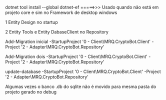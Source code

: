 dotnet tool install --global dotnet-ef =====>>> Usado quando não está em projeto core e sim no Framework de desktop windows

1 Entity Design no startup

2 Entity Tools e Entity DabaseClient no Repository

Add-Migration inicial -StartupProject '0 - Client\MRQ.CryptoBot.Client' -Project '2 - Adapter\MRQ.CryptoBot.Repository'

Add-Migration dois -StartupProject '0 - Client\MRQ.CryptoBot.Client' -Project '2 - Adapter\MRQ.CryptoBot.Repository'

update-database -StartupProject '0 - Client\MRQ.CryptoBot.Client' -Project '2 - Adapter\MRQ.CryptoBot.Repository'

Algumas vezes o banco .db do sqlite não é movido para mesma pasta do projeto gerado no debug